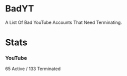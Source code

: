 # BadYT
A List Of Bad YouTube Accounts That Need Terminating.

# Stats

### YouTube
65 Active / 133 Terminated
